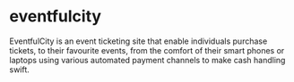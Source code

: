 # eventfulcity
EventfulCity is an event ticketing site that enable individuals purchase tickets, to their favourite events, from the comfort of their smart phones or laptops using various automated payment channels to make cash handling swift.
